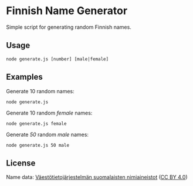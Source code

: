 # Finnish Name Generator

Simple script for generating random Finnish names.

## Usage

```
node generate.js [number] [male|female]
```

## Examples

Generate 10 random names:

```
node generate.js
```

Generate 10 random *female* names:

```
node generate.js female
```

Generate *50* random *male* names:

```
node generate.js 50 male
```

## License

Name data: [Väestötietojärjestelmän suomalaisten nimiaineistot]( https://www.avoindata.fi/data/fi/dataset/none) ([CC BY 4.0](http://creativecommons.org/licenses/by/4.0/deed.fi))
